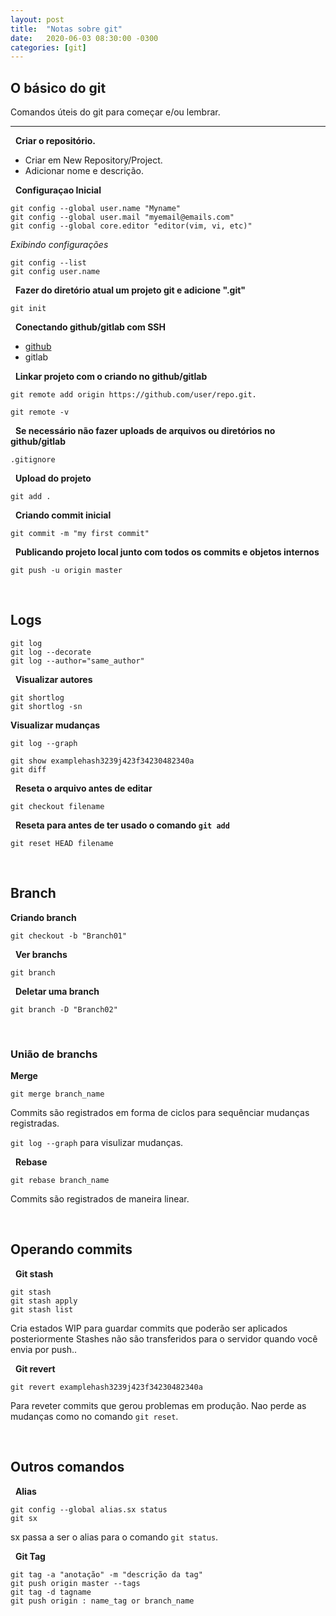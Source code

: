 ```yaml
---
layout: post
title:  "Notas sobre git"
date:   2020-06-03 08:30:00 -0300
categories: [git]
---
```


## O básico do git 
Comandos úteis do git para começar e/ou lembrar. 

---
&nbsp;
**Criar o repositório.** 
- Criar em New Repository/Project. 
- Adicionar nome e descrição.

&nbsp;
**Configuraçao Inicial**
```
git config --global user.name "Myname"
git config --global user.mail "myemail@emails.com"
git config --global core.editor "editor(vim, vi, etc)"
```

_Exibindo configurações_
```
git config --list
git config user.name
```

&nbsp;
**Fazer do diretório atual um projeto git e adicione ".git"**
 ```
 git init
 ```
&nbsp;
**Conectando github/gitlab com SSH**
- [github](https://help.github.com/pt/github/authenticating-to-github/connecting-to-github-with-ssh)
- gitlab

&nbsp;
**Linkar projeto com o criando no github/gitlab** 
```
git remote add origin https://github.com/user/repo.git.
```
```
git remote -v
```

&nbsp;
**Se necessário não fazer uploads de arquivos ou diretórios no github/gitlab**
```
.gitignore 
```

&nbsp;
**Upload do projeto**
```
git add .
```

&nbsp;
**Criando commit inicial** 
```
git commit -m "my first commit"
``` 

&nbsp;
**Publicando projeto local junto com todos os commits e objetos internos**
```
git push -u origin master
```

&nbsp;
## Logs
```
git log
git log --decorate
git log --author="same_author"
```

&nbsp;
**Visualizar autores**
```
git shortlog
git shortlog -sn
```
**Visualizar mudanças**
```
git log --graph
```

```
git show examplehash3239j423f34230482340a
git diff
```

&nbsp;
**Reseta o arquivo antes de editar**
```
git checkout filename
```

&nbsp;
**Reseta para antes de ter usado o comando `git add`**
```
git reset HEAD filename
```

&nbsp;
## Branch

**Criando branch**
```
git checkout -b "Branch01"
```

&nbsp;
**Ver branchs**
```
git branch
```

&nbsp;
**Deletar uma branch**
```
git branch -D "Branch02"
```

&nbsp;
### União de branchs
**Merge**
```
git merge branch_name
```
Commits são registrados em forma de ciclos para sequênciar mudanças registradas.

`git log --graph` para visulizar mudanças.

&nbsp;
**Rebase**
```
git rebase branch_name
```
Commits são registrados de maneira linear.

&nbsp;
## Operando commits

&nbsp;
**Git stash**
```
git stash
git stash apply
git stash list
```
Cria estados WIP para guardar commits que poderão ser aplicados posteriormente
Stashes não são transferidos para o servidor quando você envia por push..

&nbsp;
**Git revert**
```
git revert examplehash3239j423f34230482340a
```
Para reveter commits que gerou problemas em produção. Nao perde as mudanças como no comando `git reset`.

&nbsp;
## Outros comandos

&nbsp;
**Alias**
```
git config --global alias.sx status
git sx
```
sx passa a ser o alias para o comando `git status`.

&nbsp;
**Git Tag**
```
git tag -a "anotação" -m "descrição da tag"
git push origin master --tags
git tag -d tagname
git push origin : name_tag or branch_name
```
